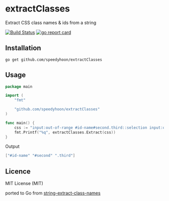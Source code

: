 # extractClasses
Extract CSS class names &amp; ids from a string

[![Build Status](https://travis-ci.org/speedyhoon/extractClasses.svg?branch=master)](https://travis-ci.org/speedyhoon/extractClasses)
[![go report card](https://goreportcard.com/badge/github.com/speedyhoon/extractClasses)](https://goreportcard.com/report/github.com/speedyhoon/extractClasses)

## Installation
```go get github.com/speedyhoon/extractClasses```

## Usage
```go
package main

import (
	"fmt"

	"github.com/speedyhoon/extractClasses"
)

func main() {
	css := "input:out-of-range #id-name#second.third::selection input:out-of-range::selection"
	fmt.Printf("%q", extractClasses.Extract(css))
}
```
Output
```go
["#id-name" "#second" ".third"]
```

## Licence
MIT License (MIT)

ported to Go from [string-extract-class-names](https://github.com/codsen/string-extract-class-names)
